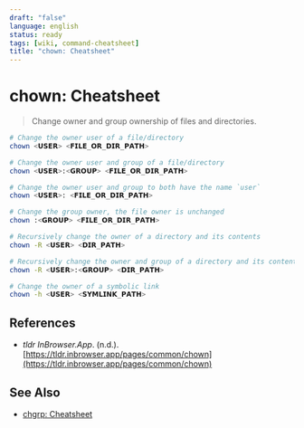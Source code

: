 ```yaml
---
draft: "false"
language: english
status: ready
tags: [wiki, command-cheatsheet]
title: "chown: Cheatsheet"
---
```


# chown: Cheatsheet

> Change owner and group ownership of files and directories.

```bash
# Change the owner user of a file/directory
chown <𝗨𝗦𝗘𝗥> <𝗙𝗜𝗟𝗘_𝗢𝗥_𝗗𝗜𝗥_𝗣𝗔𝗧𝗛>

# Change the owner user and group of a file/directory
chown <𝗨𝗦𝗘𝗥>:<𝗚𝗥𝗢𝗨𝗣> <𝗙𝗜𝗟𝗘_𝗢𝗥_𝗗𝗜𝗥_𝗣𝗔𝗧𝗛>

# Change the owner user and group to both have the name `user`
chown <𝗨𝗦𝗘𝗥>: <𝗙𝗜𝗟𝗘_𝗢𝗥_𝗗𝗜𝗥_𝗣𝗔𝗧𝗛>

# Change the group owner, the file owner is unchanged
chown :<𝗚𝗥𝗢𝗨𝗣> <𝗙𝗜𝗟𝗘_𝗢𝗥_𝗗𝗜𝗥_𝗣𝗔𝗧𝗛>

# Recursively change the owner of a directory and its contents
chown -R <𝗨𝗦𝗘𝗥> <𝗗𝗜𝗥_𝗣𝗔𝗧𝗛>

# Recursively change the owner and group of a directory and its contents
chown -R <𝗨𝗦𝗘𝗥>:<𝗚𝗥𝗢𝗨𝗣> <𝗗𝗜𝗥_𝗣𝗔𝗧𝗛>

# Change the owner of a symbolic link
chown -h <𝗨𝗦𝗘𝗥> <𝗦𝗬𝗠𝗟𝗜𝗡𝗞_𝗣𝗔𝗧𝗛>
```

## References

- _tldr InBrowser.App_. (n.d.). [https://tldr.inbrowser.app/pages/common/chown](https://tldr.inbrowser.app/pages/common/chown)

## See Also

- [chgrp: Cheatsheet](chgrp-cheatsheet.md)
